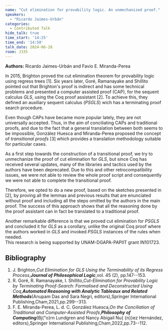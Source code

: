 ```yaml
---
name: "Cut elimination for provability logic. An unmechanized proof."
speakers:
  - "Ricardo Jaimes-Urbán"
categories:
  - Contributed Talk
hide_talk: true
time_start: '14:25'
time_end: '14:50'
talk_date: 2024-06-28
room: J335
---
```


**Authors:** Ricardo Jaimes-Urbán and Favio E. Miranda-Perea








In 2015, Brighton proved the cut elimination theorem for provability logic using regress trees [1]. Six years later, Goré, Ramanayake and Shillito pointed out that Brighton's proof is indirect and has some technical problems and presented a computer assisted proof (CAP), for the sequent calculus _GLS_, using the Coq proof assistant [2]. To achieve this, they defined an auxiliary sequent calculus (_PSGLS_) wich has a terminating proof search procedure.

Even though CAPs have became more popular lately, they are not universally accepted. Thus, in the aim of conciliating CAPs and traditional proofs, and due to the fact that a general translation between both seems to be impossible, González Huesca and Miranda-Perea proposed the concept of _transitional proofs_ [3] which  provides a translation methodology suitable for particular cases. 

As a first step towards the construction of a transitional proof, we try to unmechanize the proof of cut elimination for _GLS_, but since Coq has received several updates, many of the libraries and tactics used by the authors have been deprecated. Due to this and other retrocompatibility issues, we were not able to review the whole proof script and consequently we were not able to complete the transitional proof.

Therefore, we opted to do a new proof, based on the sketches presented in [2], by proving all the lemmas and previous results that are enunciated without proof and including all the steps omitted by the authors in the main proof. The success of this approach shows that all the reasoning done by the proof assistant can in fact be translated to a traditional proof.

Another remarkable difference is that we proved cut elimination for _PSGLS_ and concluded it for _GLS_ as a corollary, unlike the original  Coq proof where the authors worked in _GLS_ and invoked _PSGLS_ instances of the rules when needed.   
 This research is being supported by UNAM-DGAPA-PAPIIT  grant IN101723. 


## Bibliography









1. J. Brighton,_Cut Elimination for GLS Using the Terminability of its Regress Process_,**_Journal of Philosophical Logic_**,vol. 45 (2), pp.147--153.
2. R. Goré, R. Ramanayake, I. Shillito,_Cut-Elimination for Provability Logic by Terminating Proof-Search: Formalised and Deconstructed Using Coq_,**_Automated Reasoning with Analytic Tableaux and Related Methods_**(Anupam Das and Sara Negri, editors),Springer International Publishing,Cham,2021,pp.299--313.
3. F. E. Miranda-Perea, L. d. C. González Huesca,_On the Conciliation of Traditional and Computer-Assisted Proofs_,**_Philosophy of Computing_**(Bj{\"o}rn Lundgren and Nancy Abigail Nu{ {n}}ez Hernández, editors),Springer International Publishing,Cham,2022,pp.73--112.






